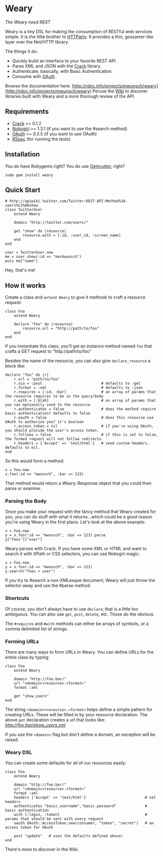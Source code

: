 # Weary

_The Weary need REST_

Weary is a tiny DSL for making the consumption of RESTful web services simple. It is the little brother to [HTTParty](http://github.com/jnunemaker/httparty/ "JNunemaker's HTTParty"). It provides a thin, gossamer-like layer over the Net/HTTP library.

The things it do:

+ Quickly build an interface to your favorite REST API.
+ Parse XML and JSON with the [Crack](http://github.com/jnunemaker/crack) library.
+ Authenticate, basically, with Basic Authentication.
+ Consume with [OAuth](http://oauth.net/)

Browse the documentation here: [http://rdoc.info/projects/mwunsch/weary](http://rdoc.info/projects/mwunsch/weary)
Peruse the [Wiki](http://wiki.github.com/mwunsch/weary) to discover libraries built with Weary and a more thorough review of the API.

## Requirements

+ [Crack](http://github.com/jnunemaker/crack) >= 0.1.2
+ [Nokogiri](http://github.com/tenderlove/nokogiri) >= 1.3.1 (if you want to use the #search method)
+ [OAuth](http://github.com/mojodna/oauth) >= 0.3.5 (if you want to use OAuth)
+ [RSpec](http://rspec.info/) (for running the tests)

## Installation

You do have Rubygems right? You do use [Gemcutter](http://gemcutter.org/), right?

	sudo gem install weary
	
## Quick Start
	
	# http://apiwiki.twitter.com/Twitter-REST-API-Method%3A-users%C2%A0show
	class TwitterUser
		extend Weary
		
		domain "http://twitter.com/users/"
		
		get "show" do |resource|
			resource.with = [:id, :user_id, :screen_name]
		end
	end
	
	user = TwitterUser.new
	me = user.show(:id => "markwunsch")
	puts me["name"]
	
Hey, that's me!	
	

## How it works

Create a class and `extend Weary` to give it methods to craft a resource request:

	class Foo
		extend Weary
		
		declare "foo" do |resource|
			resource.url = "http://path/to/foo"
		end
	end
	
If you instantiate this class, you'll get an instance method named `foo` that crafts a GET request to "http://path/to/foo"

Besides the name of the resource, you can also give `declare_resource` a block like:

	declare "foo" do |r|
		r.url = "path/to/foo"
		r.via = :post 							# defaults to :get
		r.format = :xml 						# defaults to :json
		r.requires = [:id, :bar] 				# an array of params that the resource requires to be in the query/body
		r.with = [:blah]						# an array of params that you can optionally send to the resource
		r.authenticates = false					# does the method require basic authentication? defaults to false
		r.oauth = false							# does this resource use OAuth to authorize you? it's boolean
		r.access_token = nil					# if you're using OAuth, you should provide the user's access token.
		r.follows = false						# if this is set to false, the formed request will not follow redirects.
		r.headers = {'Accept' => 'text/html'}	# send custom headers. defaults to nil.
	end
					
So this would form a method:
	
	x = Foo.new
	x.foo(:id => "mwunsch", :bar => 123)
	
That method would return a Weary::Response object that you could then parse or examine.

### Parsing the Body

Once you make your request with the fancy method that Weary created for you, you can do stuff with what it returns...which could be a good reason you're using Weary in the first place. Let's look at the above example:

	x = Foo.new
	y = x.foo(:id => "mwunsch", :bar => 123).parse
	y["foos"]["user"]
	
Weary parses with Crack. If you have some XML or HTML and want to search it with XPath or CSS selectors, you can use Nokogiri magic:

	x = Foo.new
	y = x.foo(:id => "mwunsch", :bar => 123)
	y.search("foos > user")
	
If you try to #search a non-XMLesque document, Weary will just throw the selector away and use the #parse method.

### Shortcuts

Of course, you don't always have to use `declare`; that is a little too ambiguous. You can also use `get`, `post`, `delete`, etc. Those do the obvious.

The `#requires` and `#with` methods can either be arrays of symbols, or a comma delimited list of strings.

### Forming URLs

There are many ways to form URLs in Weary. You can define URLs for the entire class by typing:

	class Foo
		extend Weary
		
		domain "http://foo.bar/"
		url "<domain><resource>.<format>"
		format :xml
		
		get "show_users"
	end
	
The string `<domain><resource>.<format>` helps define a simple pattern for creating URLs. These will be filled in by your resource declaration. The above `get` declaration creates a url that looks like: *http://foo.bar/show_users.xml*
	
If you use the `<domain>` flag but don't define a domain, an exception will be raised.
	
### Weary DSL

You can create some defaults for all of our resources easily:

	class Foo
		extend Weary

		domain "http://foo.bar/"
		url "<domain><resource>.<format>"
		format :xml
		headers {'Accept' => 'text/html'}							# set headers
		authenticates "basic_username","basic_password"				# basic authentication
		with [:login, :token]										# params that should be sent with every request
		oauth OAuth::AccessToken.new(consumer, "token", "secret")	# an access token for OAuth
		
		post "update"	# uses the defaults defined above!			
	end
	
There's more to discover in the Wiki.	
